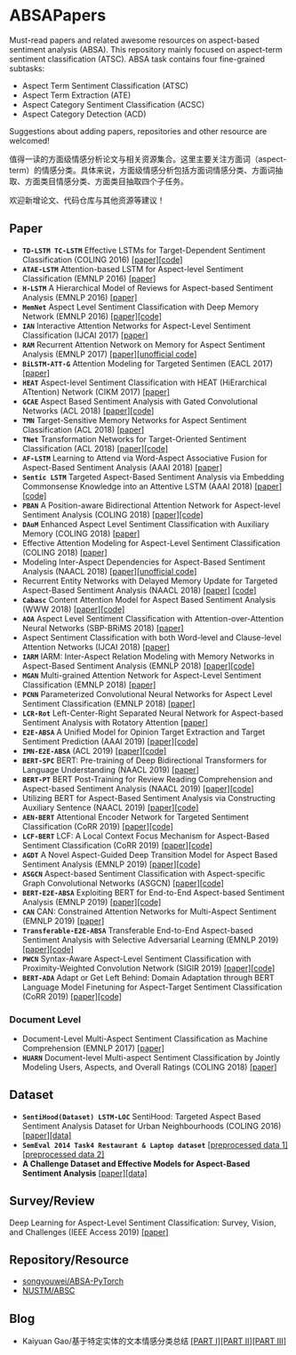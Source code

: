 # ABSAPapers
Must-read papers and related awesome resources on aspect-based sentiment analysis (ABSA). This repository mainly focused on aspect-term sentiment classification (ATSC). ABSA task contains four fine-grained subtasks:
- Aspect Term Sentiment Classification (ATSC)
- Aspect Term Extraction (ATE)
- Aspect Category Sentiment Classification (ACSC)
- Aspect Category Detection (ACD)

Suggestions about adding papers, repositories and other resource are welcomed!

值得一读的方面级情感分析论文与相关资源集合。这里主要关注方面词（aspect-term）的情感分类。具体来说，方面级情感分析包括方面词情感分类、方面词抽取、方面类目情感分类、方面类目抽取四个子任务。

欢迎新增论文、代码仓库与其他资源等建议！

## Paper
- **`TD-LSTM TC-LSTM`** Effective LSTMs for Target-Dependent Sentiment Classification (COLING 2016) [[paper]](https://www.aclweb.org/anthology/C16-1311)[[code]](https://drive.google.com/drive/folders/17RF8MZs456ov9MDiUYZp0SCGL6LvBQl6)
- **`ATAE-LSTM`** Attention-based LSTM for Aspect-level Sentiment Classification (EMNLP 2016) [[paper]](https://aclweb.org/anthology/D16-1058)
- **`H-LSTM`** A Hierarchical Model of Reviews for Aspect-based Sentiment Analysis (EMNLP 2016) [[paper]](https://arxiv.org/pdf/1609.02745.pdf)
- **`MemNet`** Aspect Level Sentiment Classification with Deep Memory Network (EMNLP 2016) [[paper]](https://www.aclweb.org/anthology/D16-1021)[[code]](https://drive.google.com/drive/folders/1Hc886aivHmIzwlawapzbpRdTfPoTyi1U)
- **`IAN`** Interactive Attention Networks for Aspect-Level Sentiment Classification (IJCAI 2017) [[paper]](https://www.ijcai.org/proceedings/2017/0568.pdf)
- **`RAM`** Recurrent Attention Network on Memory for Aspect Sentiment Analysis (EMNLP 2017) [[paper]](https://www.aclweb.org/anthology/D17-1047)[[unofficial code]](https://github.com/lpq29743/RAM)
- **`BiLSTM-ATT-G`** Attention Modeling for Targeted Sentimen (EACL 2017) [[paper]](https://www.aclweb.org/anthology/E17-2091/)
- **`HEAT`** Aspect-level Sentiment Classification with HEAT (HiErarchical ATtention) Network (CIKM 2017) [[paper]](https://dl.acm.org/citation.cfm?doid=3132847.3133037)
- **`GCAE`** Aspect Based Sentiment Analysis with Gated Convolutional Networks (ACL 2018) [[paper]](https://www.aclweb.org/anthology/P18-1234)[[code]](https://github.com/wxue004cs/GCAE)
- **`TMN`** Target-Sensitive Memory Networks for Aspect Sentiment Classification (ACL 2018) [[paper]](https://www.aclweb.org/anthology/P18-1088/)
- **`TNet`** Transformation Networks for Target-Oriented Sentiment Classification (ACL 2018) [[paper]](https://aclweb.org/anthology/P18-1087)[[code]](https://github.com/lixin4ever/TNet)
- **`AF-LSTM`** Learning to Attend via Word-Aspect Associative Fusion for Aspect-Based Sentiment Analysis (AAAI 2018) [[paper]](https://www.aaai.org/ocs/index.php/AAAI/AAAI18/paper/view/16570/16162)
- **`Sentic LSTM`** Targeted Aspect-Based Sentiment Analysis via Embedding Commonsense Knowledge into an Attentive LSTM (AAAI 2018) [[paper]](https://sentic.net/sentic-lstm.pdf)[[code]](https://github.com/SenticNet/sentic-lstm)
- **`PBAN`** A Position-aware Bidirectional Attention Network for Aspect-level Sentiment Analysis (COLING 2018) [[paper]](https://aclweb.org/anthology/C18-1066/)[[code]](https://github.com/hiyouga/PBAN-PyTorch)
- **`DAuM`** Enhanced Aspect Level Sentiment Classification with Auxiliary Memory (COLING 2018) [[paper]](https://www.aclweb.org/anthology/C18-1092/)
- Effective Attention Modeling for Aspect-Level Sentiment Classification (COLING 2018) [[paper]](https://www.aclweb.org/anthology/C18-1096/)
- Modeling Inter-Aspect Dependencies for Aspect-Based Sentiment Analysis (NAACL 2018) [[paper]](https://www.aclweb.org/anthology/N18-2043/)[[unofficial code]](https://github.com/xgy221/lstm-inter-aspect)
- Recurrent Entity Networks with Delayed Memory Update for Targeted Aspect-Based Sentiment Analysis (NAACL 2018) [[paper]](https://www.aclweb.org/anthology/N18-2045/) [[code]](https://github.com/liufly/delayed-memory-update-entnet)
- **`Cabasc`** Content Attention Model for Aspect Based Sentiment Analysis (WWW 2018) [[paper]](https://dl.acm.org/citation.cfm?doid=3178876.3186001)[[code]](https://github.com/uestcnlp/Cabasc)
- **`AOA`** Aspect Level Sentiment Classification with Attention-over-Attention Neural Networks (SBP-BRiMS 2018) [[paper]](https://arxiv.org/pdf/1804.06536.pdf)
- Aspect Sentiment Classification with both Word-level and Clause-level Attention Networks (IJCAI 2018) [[paper]](https://www.ijcai.org/proceedings/2018/0617)
- **`IARM`** IARM: Inter-Aspect Relation Modeling with Memory Networks in Aspect-Based Sentiment Analysis (EMNLP 2018) [[paper]](https://aclweb.org/anthology/D18-1377/)[[code]](https://github.com/SenticNet/IARM)
- **`MGAN`** Multi-grained Attention Network for Aspect-Level Sentiment Classification (EMNLP 2018) [[paper]](https://aclweb.org/anthology/D18-1380)
- **`PCNN`** Parameterized Convolutional Neural Networks for Aspect Level Sentiment Classification (EMNLP 2018) [[paper]](https://aclweb.org/anthology/D18-1136/)
- **`LCR-Rot`** Left-Center-Right Separated Neural Network for Aspect-based Sentiment Analysis with Rotatory Attention [[paper]](https://arxiv.org/abs/1802.00892)
- **`E2E-ABSA`** A Unified Model for Opinion Target Extraction and Target Sentiment Prediction (AAAI 2019) [[paper]](https://arxiv.org/abs/1811.05082)[[code]](https://github.com/lixin4ever/E2E-TBSA)
- **`IMN-E2E-ABSA`** (ACL 2019) [[paper]](https://arxiv.org/abs/1906.06906)[[code]](https://github.com/ruidan/IMN-E2E-ABSA)
- **`BERT-SPC`** BERT: Pre-training of Deep Bidirectional Transformers for Language Understanding (NAACL 2019) [[paper]](https://www.aclweb.org/anthology/N19-1423/)
- **`BERT-PT`** BERT Post-Training for Review Reading Comprehension and Aspect-based Sentiment Analysis  (NAACL 2019) [[paper]](https://www.aclweb.org/anthology/N19-1242)[[code]](https://github.com/howardhsu/BERT-for-RRC-ABSA)
- Utilizing BERT for Aspect-Based Sentiment Analysis via Constructing Auxiliary Sentence (NAACL 2019) [[paper]](https://www.aclweb.org/anthology/N19-1035/)[[code]](https://github.com/HSLCY/ABSA-BERT-pair)
- **`AEN-BERT`** Attentional Encoder Network for Targeted Sentiment Classification (CoRR 2019) [[paper]](https://arxiv.org/pdf/1902.09314.pdf)[[code]](https://github.com/songyouwei/ABSA-PyTorch/blob/master/models/aen.py)
- **`LCF-BERT`** LCF: A Local Context Focus Mechanism for Aspect-Based Sentiment Classification (CoRR 2019) [[paper]](https://www.mdpi.com/2076-3417/9/16/3389/pdf)[[code]](https://github.com/yangheng95/LCF-ABSA)
- **`AGDT`** A Novel Aspect-Guided Deep Transition Model for Aspect Based Sentiment Analysis (EMNLP 2019) [[paper]](https://arxiv.org/pdf/1909.00324.pdf)[[code]](https://github.com/XL2248/AGDT)
- **`ASGCN`** Aspect-based Sentiment Classification with Aspect-specific Graph Convolutional Networks (ASGCN) [[paper]](https://arxiv.org/abs/1909.03477)[[code]](https://github.com/GeneZC/ASGCN)
- **`BERT-E2E-ABSA`** Exploiting BERT for End-to-End Aspect-based Sentiment Analysis (EMNLP 2019) [[paper]](https://arxiv.org/abs/1910.00883)[[code]](https://github.com/lixin4ever/BERT-E2E-ABSA)
- **`CAN`** CAN: Constrained Attention Networks for Multi-Aspect Sentiment (EMNLP 2019) [[paper]](https://arxiv.org/pdf/1812.10735.pdf)
- **`Transferable-E2E-ABSA`** Transferable End-to-End Aspect-based Sentiment Analysis with Selective Adversarial Learning (EMNLP 2019) [[paper]](https://www.aclweb.org/anthology/D19-1466/)[[code]](https://github.com/hsqmlzno1/Transferable-E2E-ABSA)
- **`PWCN`** Syntax-Aware Aspect-Level Sentiment Classification with Proximity-Weighted Convolution Network (SIGIR 2019) [[paper]](https://arxiv.org/abs/1909.10171)[[code]](https://github.com/GeneZC/PWCN)
- **`BERT-ADA`** Adapt or Get Left Behind: Domain Adaptation through BERT Language Model Finetuning for Aspect-Target Sentiment Classification (CoRR 2019) [[paper]](https://arxiv.org/abs/1908.11860)[[code]](https://github.com/deepopinion/domain-adapted-atsc)

### Document Level
- Document-Level Multi-Aspect Sentiment Classification as Machine Comprehension (EMNLP 2017) [[paper]](http://www.cse.ust.hk/~yqsong/papers/2017-EMNLP-AspectClassification.pdf)
- **`HUARN`** Document-level Multi-aspect Sentiment Classification by Jointly Modeling Users, Aspects, and Overall Ratings (COLING 2018) [[paper]](https://www.aclweb.org/anthology/C18-1079/)

## Dataset
- **`SentiHood(Dataset) LSTM-LOC`** SentiHood: Targeted Aspect Based Sentiment Analysis Dataset for Urban Neighbourhoods (COLING 2016) [[paper]](https://www.aclweb.org/anthology/C16-1146)[[data]](https://github.com/uclmr/jack/tree/master/data/sentihood)
- **`SemEval 2014 Task4 Restaurant & Laptop dataset`** [[preprocessed data 1]](https://github.com/songyouwei/ABSAPyTorch/tree/master/datasets/semeval14)[[preprocessed data 2]](https://github.com/howardhsu/BERT-for-RRC-ABSA)
- **A Challenge Dataset and Effective Models for Aspect-Based Sentiment Analysis** [[paper]](https://www.aclweb.org/anthology/D19-1654/)[[data]](https://github.com/siat-nlp/MAMS-for-ABSA)

## Survey/Review
Deep Learning for Aspect-Level Sentiment Classification: Survey, Vision, and Challenges (IEEE Access 2019) [[paper]](https://ieeexplore.ieee.org/document/8726353)

## Repository/Resource
- [songyouwei/ABSA-PyTorch](https://github.com/songyouwei/ABSA-PyTorch)
- [NUSTM/ABSC](https://github.com/NUSTM/ABSC)

## Blog
- Kaiyuan Gao/基于特定实体的文本情感分类总结 [[PART I]](https://blog.csdn.net/Kaiyuan_sjtu/article/details/89788314)[[PART II]](https://blog.csdn.net/Kaiyuan_sjtu/article/details/89811824)[[PART III]](https://blog.csdn.net/Kaiyuan_sjtu/article/details/89850685)
